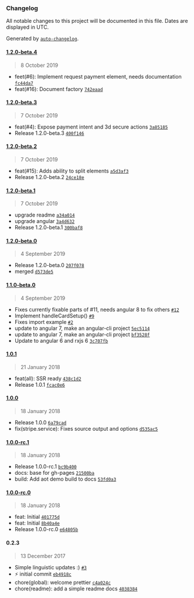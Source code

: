### Changelog

All notable changes to this project will be documented in this file. Dates are displayed in UTC.

Generated by [`auto-changelog`](https://github.com/CookPete/auto-changelog).

#### [1.2.0-beta.4](https://github.com/nomadreservations/ngx-stripe/compare/1.2.0-beta.3...1.2.0-beta.4)

> 8 October 2019

- feet(#6): Implement request payment element, needs documentation [`fc44da7`](https://github.com/nomadreservations/ngx-stripe/commit/fc44da70e3381301209b3ee355e8de7609d0431d)
- feat(#16): Document factory [`742eaad`](https://github.com/nomadreservations/ngx-stripe/commit/742eaad040e42ba9af83269134b6721b89a1650a)

#### [1.2.0-beta.3](https://github.com/nomadreservations/ngx-stripe/compare/1.2.0-beta.2...1.2.0-beta.3)

> 7 October 2019

- feat(#4): Expose payment intent and 3d secure actions [`3a85185`](https://github.com/nomadreservations/ngx-stripe/commit/3a8518556fb4fb8397cac6336575e1482b8fbe50)
- Release 1.2.0-beta.3 [`400f146`](https://github.com/nomadreservations/ngx-stripe/commit/400f146813b6bdbaaf4b98225f912b8653088792)

#### [1.2.0-beta.2](https://github.com/nomadreservations/ngx-stripe/compare/1.2.0-beta.1...1.2.0-beta.2)

> 7 October 2019

- feat(#15): Adds ability to split elements [`a5d3af3`](https://github.com/nomadreservations/ngx-stripe/commit/a5d3af30dcab13523addcf6ec13e6c8279c93aef)
- Release 1.2.0-beta.2 [`24ce18e`](https://github.com/nomadreservations/ngx-stripe/commit/24ce18ef55a329d92e6abc45808caa70b43ff9a3)

#### [1.2.0-beta.1](https://github.com/nomadreservations/ngx-stripe/compare/1.2.0-beta.0...1.2.0-beta.1)

> 7 October 2019

- upgrade readme [`a34a014`](https://github.com/nomadreservations/ngx-stripe/commit/a34a0140449d93b09cbe4d38739cf8d5612cf662)
- upgrade angular [`3a4d632`](https://github.com/nomadreservations/ngx-stripe/commit/3a4d632c9c98bc7582dd3d8b29abf47f0987347d)
- Release 1.2.0-beta.1 [`300baf8`](https://github.com/nomadreservations/ngx-stripe/commit/300baf83321c259b78c96260a811b6e0f4c07b90)

#### [1.2.0-beta.0](https://github.com/nomadreservations/ngx-stripe/compare/1.1.0-beta.0...1.2.0-beta.0)

> 4 September 2019

- Release 1.2.0-beta.0 [`207f078`](https://github.com/nomadreservations/ngx-stripe/commit/207f078f005617ce5f6b48b0b888d591e2bbdb82)
- merged [`d573de5`](https://github.com/nomadreservations/ngx-stripe/commit/d573de5e36b1630e12022f1988f478fddf90896b)

#### [1.1.0-beta.0](https://github.com/nomadreservations/ngx-stripe/compare/1.0.1...1.1.0-beta.0)

> 4 September 2019

- Fixes currently fixable parts of #11, needs angular 8 to fix others [`#12`](https://github.com/nomadreservations/ngx-stripe/pull/12)
- Implement handleCardSetup() [`#9`](https://github.com/nomadreservations/ngx-stripe/pull/9)
- Fixes import example [`#2`](https://github.com/nomadreservations/ngx-stripe/pull/2)
- update to angular 7, make an angular-cli project [`5ec5114`](https://github.com/nomadreservations/ngx-stripe/commit/5ec5114ac6c260d7e6c64ac14b1bd3d49d48d3f6)
- update to angular 7, make an angular-cli project [`bf3528f`](https://github.com/nomadreservations/ngx-stripe/commit/bf3528f1f50cf337a64f45c6c9d788d10490c410)
- Update to angular 6 and rxjs 6 [`3c707fb`](https://github.com/nomadreservations/ngx-stripe/commit/3c707fbe2de6606abb99e1b6e41c089c9ad78c91)

#### [1.0.1](https://github.com/nomadreservations/ngx-stripe/compare/1.0.0...1.0.1)

> 21 January 2018

- feat(all): SSR ready [`438c1d2`](https://github.com/nomadreservations/ngx-stripe/commit/438c1d2b4e1e1d432190e5f71633b6fc93f4784e)
- Release 1.0.1 [`fcac0e6`](https://github.com/nomadreservations/ngx-stripe/commit/fcac0e6a2caf67fcc9adec63abf5f3ada80397cd)

#### [1.0.0](https://github.com/nomadreservations/ngx-stripe/compare/1.0.0-rc.1...1.0.0)

> 18 January 2018

- Release 1.0.0 [`6a79cad`](https://github.com/nomadreservations/ngx-stripe/commit/6a79cad7d73d24872241bc0daaaa1a04bbc9ba8e)
- fix(stripe.service): Fixes source output and options [`d535ac5`](https://github.com/nomadreservations/ngx-stripe/commit/d535ac5b711ab90b1b17e36ef653a74d3075511a)

#### [1.0.0-rc.1](https://github.com/nomadreservations/ngx-stripe/compare/1.0.0-rc.0...1.0.0-rc.1)

> 18 January 2018

- Release 1.0.0-rc.1 [`bc9b400`](https://github.com/nomadreservations/ngx-stripe/commit/bc9b400700bb607c5475e5d2cede52ab516440b8)
- docs: base for gh-pages [`21500ba`](https://github.com/nomadreservations/ngx-stripe/commit/21500ba01fa1fc5f8df8d7dedc33dfd3521d8817)
- build: Add aot demo build to docs [`53fd0a3`](https://github.com/nomadreservations/ngx-stripe/commit/53fd0a3aab4196a61ee6d3542769c75cb9bf6d67)

#### [1.0.0-rc.0](https://github.com/nomadreservations/ngx-stripe/compare/0.2.3...1.0.0-rc.0)

> 18 January 2018

- feat: Initial [`401775d`](https://github.com/nomadreservations/ngx-stripe/commit/401775d034590bc2f6906c3dede18a8a74ed87c5)
- feat: Initial [`8b40a4e`](https://github.com/nomadreservations/ngx-stripe/commit/8b40a4e375ad8b4bfa24136eead9afbeeec0f500)
- Release 1.0.0-rc.0 [`e64805b`](https://github.com/nomadreservations/ngx-stripe/commit/e64805bb76e116df7e936e723424ac8e449ca23a)

#### 0.2.3

> 13 December 2017

- Simple linguistic updates :) [`#3`](https://github.com/nomadreservations/ngx-stripe/pull/3)
- :zap: initial commit [`eb4918c`](https://github.com/nomadreservations/ngx-stripe/commit/eb4918c37e05648cf565f3d5f6b813e19955b5dc)
- chore(global): welcome prettier [`c4a024c`](https://github.com/nomadreservations/ngx-stripe/commit/c4a024c22273eda692b1625d66ed0363f8196885)
- chore(readme): add a simple readme docs [`4038384`](https://github.com/nomadreservations/ngx-stripe/commit/40383842265c3783aa6439a6c547902a26e89fbf)

